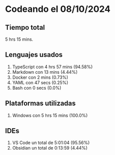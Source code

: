 # Codeando el 08/10/2024

## Tiempo total
5 hrs 15 mins.

## Lenguajes usados
1. TypeScript con 4 hrs 57 mins (94.58%)
1. Markdown con 13 mins (4.44%)
1. Docker con 2 mins (0.73%)
1. YAML con 47 secs (0.25%)
1. Bash con 0 secs (0.0%)

## Plataformas utilizadas
1. Windows con 5 hrs 15 mins (100.0%)

## IDEs
1. VS Code un total de 5:01:04 (95.56%)
1. Obsidian un total de 0:13:59 (4.44%)
